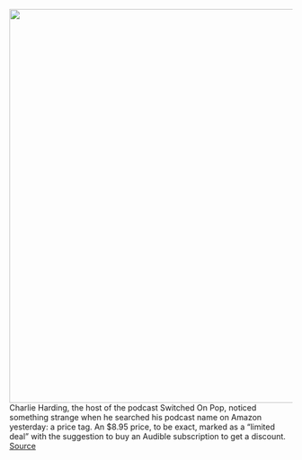 <img src='https://cdn.vox-cdn.com/thumbor/NLNqEZdALukKVQH3xqCAeXaq_OE=/0x0:1569x1046/1200x800/filters:focal(743x693:993x943)/cdn.vox-cdn.com/uploads/chorus_image/image/68628328/vergecast.0.jpg' width='700px' /><br/>
Charlie Harding, the host of the podcast Switched On Pop, noticed something strange when he searched his podcast name on Amazon yesterday: a price tag. An $8.95 price, to be exact, marked as a “limited deal” with the suggestion to buy an Audible subscription to get a discount.
<a href='https://www.theverge.com/2021/1/6/22216803/amazon-audible-subscription-podcast-advertisement'> Source <a/>